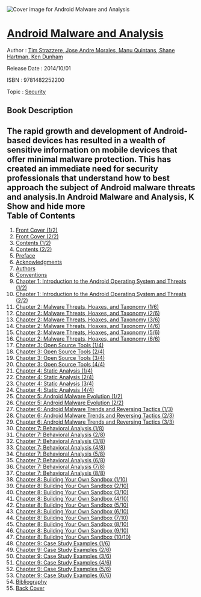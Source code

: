 ![Cover image for Android Malware and Analysis](https://imgdetail.ebookreading.net/cover/cover/security/EB9781482252200.jpg)

[Android Malware and Analysis](https://ebookreading.net/view/book/Android+Malware+and+Analysis-EB9781482252200_1.html "Android Malware and Analysis")
====================================================================================================================

Author : [Tim Strazzere](https://ebookreading.net/search/author/Tim+Strazzere),[ Jose Andre Morales](https://ebookreading.net/search/author/+Jose+Andre+Morales),[ Manu Quintans](https://ebookreading.net/search/author/+Manu+Quintans),[ Shane Hartman](https://ebookreading.net/search/author/+Shane+Hartman),[ Ken Dunham](https://ebookreading.net/search/author/+Ken+Dunham)

Release Date : 2014/10/01

ISBN : 9781482252200

Topic : [Security](https://ebookreading.net/search/category/security)

Book Description
-----------------

 The rapid growth and development of Android-based devices has resulted in a wealth of sensitive information on mobile devices that offer minimal malware protection. This has created an immediate need for security professionals that understand how to best approach the subject of Android malware threats and analysis.In Android Malware and Analysis, K        Show and hide more                
Table of Contents
-----------------

1. [Front Cover (1/2)](https://ebookreading.net/view/book/Android+Malware+and+Analysis-EB9781482252200_1.html)
1. [Front Cover (2/2)](https://ebookreading.net/view/book/Android+Malware+and+Analysis-EB9781482252200_2.html)
1. [Contents (1/2)](https://ebookreading.net/view/book/Android+Malware+and+Analysis-EB9781482252200_3.html)
1. [Contents (2/2)](https://ebookreading.net/view/book/Android+Malware+and+Analysis-EB9781482252200_4.html)
1. [Preface](https://ebookreading.net/view/book/Android+Malware+and+Analysis-EB9781482252200_5.html)
1. [Acknowledgments](https://ebookreading.net/view/book/Android+Malware+and+Analysis-EB9781482252200_6.html)
1. [Authors](https://ebookreading.net/view/book/Android+Malware+and+Analysis-EB9781482252200_7.html)
1. [Conventions](https://ebookreading.net/view/book/Android+Malware+and+Analysis-EB9781482252200_8.html)
1. [Chapter 1: Introduction to the Android Operating System and Threats (1/2)](https://ebookreading.net/view/book/Android+Malware+and+Analysis-EB9781482252200_9.html)
1. [Chapter 1: Introduction to the Android Operating System and Threats (2/2)](https://ebookreading.net/view/book/Android+Malware+and+Analysis-EB9781482252200_10.html)
1. [Chapter 2: Malware Threats, Hoaxes, and Taxonomy (1/6)](https://ebookreading.net/view/book/Android+Malware+and+Analysis-EB9781482252200_11.html)
1. [Chapter 2: Malware Threats, Hoaxes, and Taxonomy (2/6)](https://ebookreading.net/view/book/Android+Malware+and+Analysis-EB9781482252200_12.html)
1. [Chapter 2: Malware Threats, Hoaxes, and Taxonomy (3/6)](https://ebookreading.net/view/book/Android+Malware+and+Analysis-EB9781482252200_13.html)
1. [Chapter 2: Malware Threats, Hoaxes, and Taxonomy (4/6)](https://ebookreading.net/view/book/Android+Malware+and+Analysis-EB9781482252200_14.html)
1. [Chapter 2: Malware Threats, Hoaxes, and Taxonomy (5/6)](https://ebookreading.net/view/book/Android+Malware+and+Analysis-EB9781482252200_15.html)
1. [Chapter 2: Malware Threats, Hoaxes, and Taxonomy (6/6)](https://ebookreading.net/view/book/Android+Malware+and+Analysis-EB9781482252200_16.html)
1. [Chapter 3: Open Source Tools (1/4)](https://ebookreading.net/view/book/Android+Malware+and+Analysis-EB9781482252200_17.html)
1. [Chapter 3: Open Source Tools (2/4)](https://ebookreading.net/view/book/Android+Malware+and+Analysis-EB9781482252200_18.html)
1. [Chapter 3: Open Source Tools (3/4)](https://ebookreading.net/view/book/Android+Malware+and+Analysis-EB9781482252200_19.html)
1. [Chapter 3: Open Source Tools (4/4)](https://ebookreading.net/view/book/Android+Malware+and+Analysis-EB9781482252200_20.html)
1. [Chapter 4: Static Analysis (1/4)](https://ebookreading.net/view/book/Android+Malware+and+Analysis-EB9781482252200_21.html)
1. [Chapter 4: Static Analysis (2/4)](https://ebookreading.net/view/book/Android+Malware+and+Analysis-EB9781482252200_22.html)
1. [Chapter 4: Static Analysis (3/4)](https://ebookreading.net/view/book/Android+Malware+and+Analysis-EB9781482252200_23.html)
1. [Chapter 4: Static Analysis (4/4)](https://ebookreading.net/view/book/Android+Malware+and+Analysis-EB9781482252200_24.html)
1. [Chapter 5: Android Malware Evolution (1/2)](https://ebookreading.net/view/book/Android+Malware+and+Analysis-EB9781482252200_25.html)
1. [Chapter 5: Android Malware Evolution (2/2)](https://ebookreading.net/view/book/Android+Malware+and+Analysis-EB9781482252200_26.html)
1. [Chapter 6: Android Malware Trends and Reversing Tactics (1/3)](https://ebookreading.net/view/book/Android+Malware+and+Analysis-EB9781482252200_27.html)
1. [Chapter 6: Android Malware Trends and Reversing Tactics (2/3)](https://ebookreading.net/view/book/Android+Malware+and+Analysis-EB9781482252200_28.html)
1. [Chapter 6: Android Malware Trends and Reversing Tactics (3/3)](https://ebookreading.net/view/book/Android+Malware+and+Analysis-EB9781482252200_29.html)
1. [Chapter 7: Behavioral Analysis (1/8)](https://ebookreading.net/view/book/Android+Malware+and+Analysis-EB9781482252200_30.html)
1. [Chapter 7: Behavioral Analysis (2/8)](https://ebookreading.net/view/book/Android+Malware+and+Analysis-EB9781482252200_31.html)
1. [Chapter 7: Behavioral Analysis (3/8)](https://ebookreading.net/view/book/Android+Malware+and+Analysis-EB9781482252200_32.html)
1. [Chapter 7: Behavioral Analysis (4/8)](https://ebookreading.net/view/book/Android+Malware+and+Analysis-EB9781482252200_33.html)
1. [Chapter 7: Behavioral Analysis (5/8)](https://ebookreading.net/view/book/Android+Malware+and+Analysis-EB9781482252200_34.html)
1. [Chapter 7: Behavioral Analysis (6/8)](https://ebookreading.net/view/book/Android+Malware+and+Analysis-EB9781482252200_35.html)
1. [Chapter 7: Behavioral Analysis (7/8)](https://ebookreading.net/view/book/Android+Malware+and+Analysis-EB9781482252200_36.html)
1. [Chapter 7: Behavioral Analysis (8/8)](https://ebookreading.net/view/book/Android+Malware+and+Analysis-EB9781482252200_37.html)
1. [Chapter 8: Building Your Own Sandbox (1/10)](https://ebookreading.net/view/book/Android+Malware+and+Analysis-EB9781482252200_38.html)
1. [Chapter 8: Building Your Own Sandbox (2/10)](https://ebookreading.net/view/book/Android+Malware+and+Analysis-EB9781482252200_39.html)
1. [Chapter 8: Building Your Own Sandbox (3/10)](https://ebookreading.net/view/book/Android+Malware+and+Analysis-EB9781482252200_40.html)
1. [Chapter 8: Building Your Own Sandbox (4/10)](https://ebookreading.net/view/book/Android+Malware+and+Analysis-EB9781482252200_41.html)
1. [Chapter 8: Building Your Own Sandbox (5/10)](https://ebookreading.net/view/book/Android+Malware+and+Analysis-EB9781482252200_42.html)
1. [Chapter 8: Building Your Own Sandbox (6/10)](https://ebookreading.net/view/book/Android+Malware+and+Analysis-EB9781482252200_43.html)
1. [Chapter 8: Building Your Own Sandbox (7/10)](https://ebookreading.net/view/book/Android+Malware+and+Analysis-EB9781482252200_44.html)
1. [Chapter 8: Building Your Own Sandbox (8/10)](https://ebookreading.net/view/book/Android+Malware+and+Analysis-EB9781482252200_45.html)
1. [Chapter 8: Building Your Own Sandbox (9/10)](https://ebookreading.net/view/book/Android+Malware+and+Analysis-EB9781482252200_46.html)
1. [Chapter 8: Building Your Own Sandbox (10/10)](https://ebookreading.net/view/book/Android+Malware+and+Analysis-EB9781482252200_47.html)
1. [Chapter 9: Case Study Examples (1/6)](https://ebookreading.net/view/book/Android+Malware+and+Analysis-EB9781482252200_48.html)
1. [Chapter 9: Case Study Examples (2/6)](https://ebookreading.net/view/book/Android+Malware+and+Analysis-EB9781482252200_49.html)
1. [Chapter 9: Case Study Examples (3/6)](https://ebookreading.net/view/book/Android+Malware+and+Analysis-EB9781482252200_50.html)
1. [Chapter 9: Case Study Examples (4/6)](https://ebookreading.net/view/book/Android+Malware+and+Analysis-EB9781482252200_51.html)
1. [Chapter 9: Case Study Examples (5/6)](https://ebookreading.net/view/book/Android+Malware+and+Analysis-EB9781482252200_52.html)
1. [Chapter 9: Case Study Examples (6/6)](https://ebookreading.net/view/book/Android+Malware+and+Analysis-EB9781482252200_53.html)
1. [Bibliography](https://ebookreading.net/view/book/Android+Malware+and+Analysis-EB9781482252200_54.html)
1. [Back Cover](https://ebookreading.net/view/book/Android+Malware+and+Analysis-EB9781482252200_55.html)
